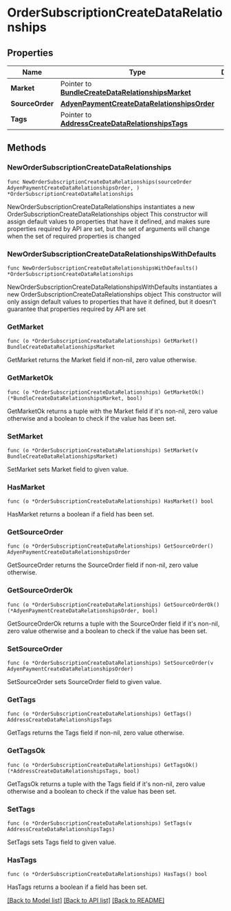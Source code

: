# OrderSubscriptionCreateDataRelationships

## Properties

Name | Type | Description | Notes
------------ | ------------- | ------------- | -------------
**Market** | Pointer to [**BundleCreateDataRelationshipsMarket**](BundleCreateDataRelationshipsMarket.md) |  | [optional] 
**SourceOrder** | [**AdyenPaymentCreateDataRelationshipsOrder**](AdyenPaymentCreateDataRelationshipsOrder.md) |  | 
**Tags** | Pointer to [**AddressCreateDataRelationshipsTags**](AddressCreateDataRelationshipsTags.md) |  | [optional] 

## Methods

### NewOrderSubscriptionCreateDataRelationships

`func NewOrderSubscriptionCreateDataRelationships(sourceOrder AdyenPaymentCreateDataRelationshipsOrder, ) *OrderSubscriptionCreateDataRelationships`

NewOrderSubscriptionCreateDataRelationships instantiates a new OrderSubscriptionCreateDataRelationships object
This constructor will assign default values to properties that have it defined,
and makes sure properties required by API are set, but the set of arguments
will change when the set of required properties is changed

### NewOrderSubscriptionCreateDataRelationshipsWithDefaults

`func NewOrderSubscriptionCreateDataRelationshipsWithDefaults() *OrderSubscriptionCreateDataRelationships`

NewOrderSubscriptionCreateDataRelationshipsWithDefaults instantiates a new OrderSubscriptionCreateDataRelationships object
This constructor will only assign default values to properties that have it defined,
but it doesn't guarantee that properties required by API are set

### GetMarket

`func (o *OrderSubscriptionCreateDataRelationships) GetMarket() BundleCreateDataRelationshipsMarket`

GetMarket returns the Market field if non-nil, zero value otherwise.

### GetMarketOk

`func (o *OrderSubscriptionCreateDataRelationships) GetMarketOk() (*BundleCreateDataRelationshipsMarket, bool)`

GetMarketOk returns a tuple with the Market field if it's non-nil, zero value otherwise
and a boolean to check if the value has been set.

### SetMarket

`func (o *OrderSubscriptionCreateDataRelationships) SetMarket(v BundleCreateDataRelationshipsMarket)`

SetMarket sets Market field to given value.

### HasMarket

`func (o *OrderSubscriptionCreateDataRelationships) HasMarket() bool`

HasMarket returns a boolean if a field has been set.

### GetSourceOrder

`func (o *OrderSubscriptionCreateDataRelationships) GetSourceOrder() AdyenPaymentCreateDataRelationshipsOrder`

GetSourceOrder returns the SourceOrder field if non-nil, zero value otherwise.

### GetSourceOrderOk

`func (o *OrderSubscriptionCreateDataRelationships) GetSourceOrderOk() (*AdyenPaymentCreateDataRelationshipsOrder, bool)`

GetSourceOrderOk returns a tuple with the SourceOrder field if it's non-nil, zero value otherwise
and a boolean to check if the value has been set.

### SetSourceOrder

`func (o *OrderSubscriptionCreateDataRelationships) SetSourceOrder(v AdyenPaymentCreateDataRelationshipsOrder)`

SetSourceOrder sets SourceOrder field to given value.


### GetTags

`func (o *OrderSubscriptionCreateDataRelationships) GetTags() AddressCreateDataRelationshipsTags`

GetTags returns the Tags field if non-nil, zero value otherwise.

### GetTagsOk

`func (o *OrderSubscriptionCreateDataRelationships) GetTagsOk() (*AddressCreateDataRelationshipsTags, bool)`

GetTagsOk returns a tuple with the Tags field if it's non-nil, zero value otherwise
and a boolean to check if the value has been set.

### SetTags

`func (o *OrderSubscriptionCreateDataRelationships) SetTags(v AddressCreateDataRelationshipsTags)`

SetTags sets Tags field to given value.

### HasTags

`func (o *OrderSubscriptionCreateDataRelationships) HasTags() bool`

HasTags returns a boolean if a field has been set.


[[Back to Model list]](../README.md#documentation-for-models) [[Back to API list]](../README.md#documentation-for-api-endpoints) [[Back to README]](../README.md)


